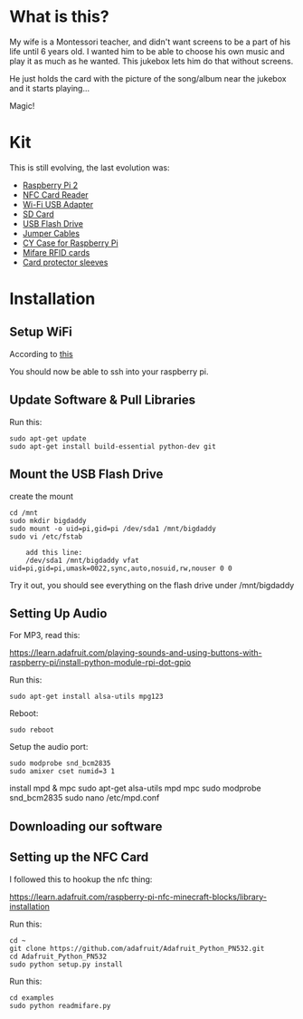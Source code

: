 What is this?
=============

My wife is a Montessori teacher, and didn't want screens to be a part of his life until 6 years old. I wanted him to be able to choose his own music and play it as much as he wanted. This jukebox lets him do that without screens.

He just holds the card with the picture of the song/album near the jukebox and it starts playing...

Magic!

Kit
===

This is still evolving, the last evolution was:

* [Raspberry Pi 2](http://www.amazon.com/gp/product/B00T2U7R7I?psc=1&redirect=true&ref_=oh_aui_detailpage_o07_s00)
* [NFC Card Reader](http://www.amazon.com/gp/product/B00E0ODLWQ?psc=1&redirect=true&ref_=oh_aui_detailpage_o07_s00)
* [Wi-Fi USB Adapter](http://www.amazon.com/gp/product/B003MTTJOY?psc=1&redirect=true&ref_=oh_aui_detailpage_o07_s00)
* [SD Card](http://www.amazon.com/gp/product/B00M55C0LK?psc=1&redirect=true&ref_=oh_aui_detailpage_o07_s00)
* [USB Flash Drive](http://www.amazon.com/gp/product/B005FYNSZA?psc=1&redirect=true&ref_=oh_aui_detailpage_o08_s00)
* [Jumper Cables](http://www.amazon.com/gp/product/B00D7SCMZ8?psc=1&redirect=true&ref_=oh_aui_detailpage_o08_s00)
* [CY Case for Raspberry Pi](http://www.amazon.com/gp/product/B00P2V8ZGI?psc=1&redirect=true&ref_=oh_aui_detailpage_o02_s00)
* [Mifare RFID cards](http://www.amazon.com/gp/product/B00NN6UTKY?psc=1&redirect=true&ref_=oh_aui_detailpage_o06_s00)
* [Card protector sleeves](http://www.amazon.com/gp/product/B00B7TUIFA?psc=1&redirect=true&ref_=oh_aui_detailpage_o04_s00)

Installation
============

Setup WiFi
----------

According to [this](https://techblog.willshouse.com/2013/06/11/solved-raspbian-with-edimax-ew-7811un-wifi-adapter-and-802-1x-authentication/)

You should now be able to ssh into your raspberry pi.

Update Software & Pull Libraries
--------------------------------

Run this:

    sudo apt-get update
    sudo apt-get install build-essential python-dev git

Mount the USB Flash Drive
-------------------------

create the mount

    cd /mnt
    sudo mkdir bigdaddy
    sudo mount -o uid=pi,gid=pi /dev/sda1 /mnt/bigdaddy
    sudo vi /etc/fstab

        add this line:
        /dev/sda1 /mnt/bigdaddy vfat uid=pi,gid=pi,umask=0022,sync,auto,nosuid,rw,nouser 0 0

Try it out, you should see everything on the flash drive under /mnt/bigdaddy

Setting Up Audio
----------------

For MP3, read this:

https://learn.adafruit.com/playing-sounds-and-using-buttons-with-raspberry-pi/install-python-module-rpi-dot-gpio

Run this: 

    sudo apt-get install alsa-utils mpg123

Reboot:

    sudo reboot

Setup the audio port:

    sudo modprobe snd_bcm2835
    sudo amixer cset numid=3 1


install mpd & mpc
    sudo apt-get alsa-utils mpd mpc
    sudo modprobe snd_bcm2835
    sudo nano /etc/mpd.conf

Downloading our software
------------------------

Setting up the NFC Card
-----------------------

I followed this to hookup the nfc thing:

https://learn.adafruit.com/raspberry-pi-nfc-minecraft-blocks/library-installation

Run this:

    cd ~
    git clone https://github.com/adafruit/Adafruit_Python_PN532.git
    cd Adafruit_Python_PN532
    sudo python setup.py install

Run this:

    cd examples
    sudo python readmifare.py


